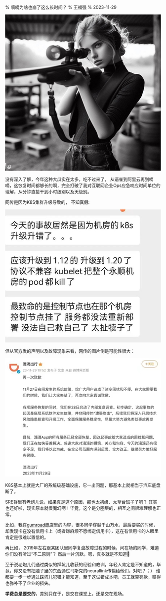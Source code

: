% 嘀嘀为啥也崩了这么长时间？
% 王福强
% 2023-11-29

![](images/139031701250649_.pic.jpg)

没有深入了解，今年这种大瓜实在太多，吃不过来了， 从语雀到阿里云再到嘀嘀，这恢复时间都够长的啊，完全打破了我对互联网企业Ops应急响应时间单位的理解，从分钟直接干到小时级别以及天级别。

网传是因为K8S集群升级导致的， 不知真假:

![](images/139041701250724_.pic.jpg)

但从官方发的声明以及故障现象来看，网传的图片倒是可能性很大：

![](images/139081701250727_.pic.jpg)


K8S基本上就是大厂的系统级基础设施，它一出问题，那基本上就相当于汽车底盘断了。

SRE群里有老炮儿说，如果真是这个原因，那也太初级、太草台班子了吧？ 其实也还好啦，现实原本就很魔幻啊！毕竟，这个是分圈层的，相互之间很难理解也正常。

比如，我在[gumroad商店](https://store.afoo.me/)里的内容，很多同学穿越千山万水，最后要买的时候，却发现卡在没有信用卡上（或者嫌麻烦不愿绑定信用卡），这在有信用卡的人眼里肯定是很难以置信的。 

再比如， 2019年左右跟某团队里同学复盘故障过程的时候，问在场的同学，难道你们没有听过“不二原则”？ 然后一片沉默，嗯，真多就是不知道🤷

至于说老炮儿们通过类似的踩坑儿收获的经验和教训，年轻人肯定是不知道的，毕竟，你又没有把脑子里的东西通过马斯克的neurallink传输给他们，对吧？；） 谁都要一步一步通过踩坑儿犯错才能知道，至于这试错成本吧，员工就算罚款，赔得也弥补不了企业的损失。

**学费总是要交的**，差别只在于，是交在课堂上，还是交在现场。 







